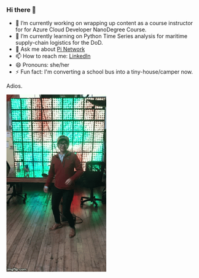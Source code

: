 ### Hi there 👋

- 🔭 I’m currently working on wrapping up content as a course instructor for for Azure Cloud Developer NanoDegree Course.    
- 🌱 I’m currently learning on Python Time Series analysis for maritime supply-chain logistics for the DoD.    
- 💬 Ask me about [Pi Network](https://medium.com/@akhoang88/4-reasons-why-you-should-and-should-not-jump-on-the-new-pi-coin-cryptocurrency-craze-857d651866cf)  
- 📫 How to reach me:  [LinkedIn](https://www.linkedin.com/in/anhkimhoang/)  
- 😄 Pronouns: she/her
- ⚡ Fun fact: I'm converting a school bus into a tiny-house/camper now.  

Adios.

![hi-dance](anh-hello.gif)
